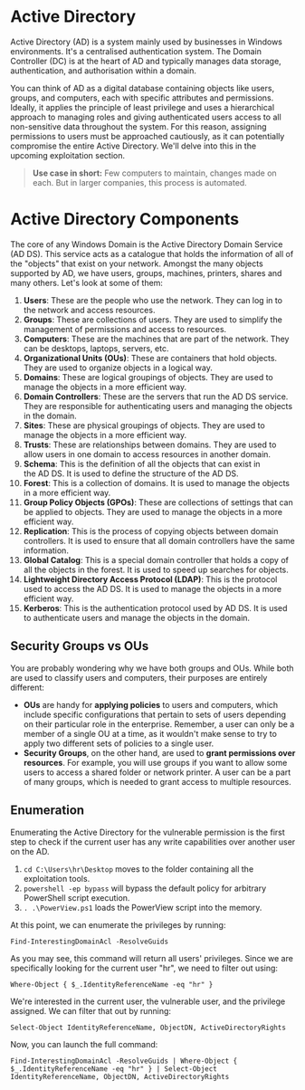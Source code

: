 # Active Directory

Active Directory (AD) is a system mainly used by businesses in Windows environments. It's a centralised authentication system. The Domain Controller (DC) is at the heart of AD and typically manages data storage, authentication, and authorisation within a domain.

You can think of AD as a digital database containing objects like users, groups, and computers, each with specific attributes and permissions. Ideally, it applies the principle of least privilege and uses a hierarchical approach to managing roles and giving authenticated users access to all non-sensitive data throughout the system. For this reason, assigning permissions to users must be approached cautiously, as it can potentially compromise the entire Active Directory. We'll delve into this in the upcoming exploitation section.

> **Use case in short:** Few computers to maintain, changes made on each. But in larger companies, this process is automated.

# Active Directory Components
The core of any Windows Domain is the Active Directory Domain Service (AD DS). This service acts as a catalogue that holds the information of all of the "objects" that exist on your network. Amongst the many objects supported by AD, we have users, groups, machines, printers, shares and many others. Let's look at some of them:
1. **Users**: These are the people who use the network. They can log in to the network and access resources.
2. **Groups**: These are collections of users. They are used to simplify the management of permissions and access to resources.
3. **Computers**: These are the machines that are part of the network. They can be desktops, laptops, servers, etc.
4. **Organizational Units (OUs)**: These are containers that hold objects. They are used to organize objects in a logical way.
5. **Domains**: These are logical groupings of objects. They are used to manage the objects in a more efficient way.
6. **Domain Controllers**: These are the servers that run the AD DS service. They are responsible for authenticating users and managing the objects in the domain.
7. **Sites**: These are physical groupings of objects. They are used to manage the objects in a more efficient way.
8. **Trusts**: These are relationships between domains. They are used to allow users in one domain to access resources in another domain.
9. **Schema**: This is the definition of all the objects that can exist in the AD DS. It is used to define the structure of the AD DS.
10. **Forest**: This is a collection of domains. It is used to manage the objects in a more efficient way.
11. **Group Policy Objects (GPOs)**: These are collections of settings that can be applied to objects. They are used to manage the objects in a more efficient way.
12. **Replication**: This is the process of copying objects between domain controllers. It is used to ensure that all domain controllers have the same information.
13. **Global Catalog**: This is a special domain controller that holds a copy of all the objects in the forest. It is used to speed up searches for objects.
14. **Lightweight Directory Access Protocol (LDAP)**: This is the protocol used to access the AD DS. It is used to manage the objects in a more efficient way.
15. **Kerberos**: This is the authentication protocol used by AD DS. It is used to authenticate users and manage the objects in the domain.

## Security Groups vs OUs

You are probably wondering why we have both groups and OUs. While both are used to classify users and computers, their purposes are entirely different:

- **OUs** are handy for **applying policies** to users and computers, which include specific configurations that pertain to sets of users depending on their particular role in the enterprise. Remember, a user can only be a member of a single OU at a time, as it wouldn't make sense to try to apply two different sets of policies to a single user.
- **Security Groups**, on the other hand, are used to **grant permissions over resources**. For example, you will use groups if you want to allow some users to access a shared folder or network printer. A user can be a part of many groups, which is needed to grant access to multiple resources.

## Enumeration

Enumerating the Active Directory for the vulnerable permission is the first step to check if the current user has any write capabilities over another user on the AD.

1. `cd C:\Users\hr\Desktop` moves to the folder containing all the exploitation tools.
2. `powershell -ep bypass` will bypass the default policy for arbitrary PowerShell script execution.
3. `. .\PowerView.ps1` loads the PowerView script into the memory.

At this point, we can enumerate the privileges by running:

`Find-InterestingDomainAcl -ResolveGuids`

As you may see, this command will return all users' privileges. Since we are specifically looking for the current user "hr", we need to filter out using:

`Where-Object { $_.IdentityReferenceName -eq "hr" }`

We're interested in the current user, the vulnerable user, and the privilege assigned. We can filter that out by running:

`Select-Object IdentityReferenceName, ObjectDN, ActiveDirectoryRights`

Now, you can launch the full command:

`Find-InterestingDomainAcl -ResolveGuids | Where-Object { $_.IdentityReferenceName -eq "hr" } | Select-Object IdentityReferenceName, ObjectDN, ActiveDirectoryRights`